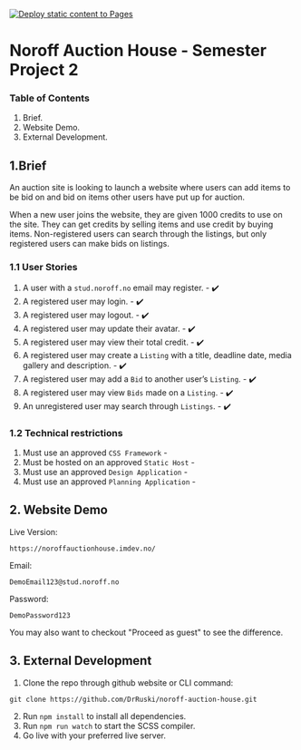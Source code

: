 [![Deploy static content to Pages](https://github.com/DrRuski/noroff-auction-house/actions/workflows/deploy_website.yml/badge.svg)](https://github.com/DrRuski/noroff-auction-house/actions/workflows/deploy_website.yml)

# Noroff Auction House - Semester Project 2


### Table of Contents

1. Brief.
2. Website Demo.
3. External Development.

## 1.Brief

An auction site is looking to launch a website where users can add items to be bid on and bid on items other users have put up for auction.

When a new user joins the website, they are given 1000 credits to use on the site. They can get credits by selling items and use credit by buying items. Non-registered users can search through the listings, but only registered users can make bids on listings.

### 1.1 User Stories

1. A user with a `stud.noroff.no` email may register. - ✔️
2. A registered user may login. - ✔️
3. A registered user may logout. - ✔️
4. A registered user may update their avatar. - ✔️
5. A registered user may view their total credit. - ✔️
6. A registered user may create a `Listing` with a title, deadline date, media gallery and description. - ✔️
7. A registered user may add a `Bid` to another user’s `Listing`. - ✔️
8. A registered user may view `Bids` made on a `Listing`. - ✔️
9. An unregistered user may search through `Listings`. - ✔️

### 1.2 Technical restrictions

1. Must use an approved `CSS Framework` - 
2. Must be hosted on an approved `Static Host` - 
3. Must use an approved `Design Application` - 
4. Must use an approved `Planning Application` -

## 2. Website Demo

Live Version:
```
https://noroffauctionhouse.imdev.no/
```

Email:
```
DemoEmail123@stud.noroff.no
```

Password:
```
DemoPassword123
```

You may also want to checkout "Proceed as guest" to see the difference.

## 3. External Development

1. Clone the repo through github website or CLI command:

```
git clone https://github.com/DrRuski/noroff-auction-house.git
```

2. Run `npm install` to install all dependencies.
3. Run `npm run watch` to start the SCSS compiler.
4. Go live with your preferred live server.
